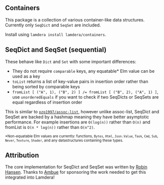 ## Containers

This package is a collection of various container-like data structures. Currently only `SeqDict` and `SeqSet` are included.

Install using `lamdera install lamdera/containers`.

## SeqDict and SeqSet (sequential)

These behave like `Dict` and `Set` with some important differences:

* They do not require `comparable` keys, any equatable* Elm value can be used as a key
* `toList` returns a list of key-value pairs in insertion order rather than being sorted by comparable keys
* `fromList [ ("A", 1), ("B", 2) ] /= fromList [ ("B", 2), ("A", 1) ]`, use `unorderedEquals` if you want to check if two SeqDicts or SeqSets are equal regardless of insertion order

This is similar to [`pzp1997/assoc-list`](https://package.elm-lang.org/packages/pzp1997/assoc-list/latest/), however unlike assoc-list,
SeqDict and SeqSet are backed by a hashmap meaning they have better asymptotic performance.
For example insertions are `O(log(n))` rather than `O(n)` and fromList is `O(n * log(n))` rather than `O(n^2)`.

<sup>*Non-equatable Elm values are currently: functions, `Bytes`, `Html`, `Json.Value`, `Task`, `Cmd`, `Sub`, `Never`, `Texture`, `Shader`, and any datastructures containing these types.</sup>

## Attribution

The core implementation for SeqDict and SeqSet was written by [Robin Hansen](https://github.com/robinheghan/).
Thanks to [Ambue](https://ambue.com/) for sponsoring the work needed to get this integrated into Lamdera!
